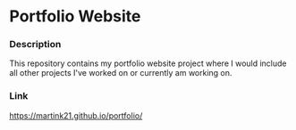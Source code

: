 # Portfolio Website

### Description
This repository contains my portfolio website project where I would include all other projects I've worked on or currently am working on.

### Link
https://martink21.github.io/portfolio/

